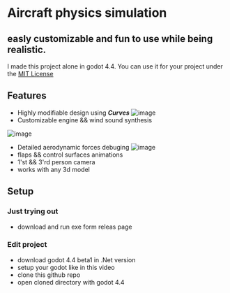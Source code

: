 # Aircraft physics simulation 
## easly customizable and fun to use while being realistic.
I made this project alone in godot 4.4.
You can use it for your project under the <a href="https://github.com/LeaveMyAlpaca/Flight-sim/blob/main/LICENSE">MIT License</a> 
## Features
- Highly modifiable design using ***Curves***
![image](https://github.com/user-attachments/assets/3080abc0-f63c-44f7-873d-7b3a9ce20204)
- Customizable engine && wind sound synthesis
  
![image](https://github.com/user-attachments/assets/f3e7f2fc-a572-4e58-b178-3107691e39ad)
- Detailed aerodynamic forces debuging
![image](https://github.com/user-attachments/assets/4150a717-f7ae-4a64-a4b1-4cc51c1720a6)
- flaps && control surfaces animations
- 1'st && 3'rd person camera
- works with any 3d model
## Setup
### Just trying out
- download and run exe form releas page
### Edit project
- download <a herf="https://godotengine.org/download/archive/4.4-beta1/">godot 4.4 beta1</a> in .Net version
- setup your godot <a herf="https://www.youtube.com/watch?v=Yi1iIM-B7XQ&t=716s">like in this video </a>
- clone this github repo
- open cloned directory with godot 4.4 
